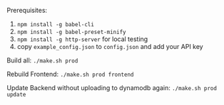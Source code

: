 Prerequisites:

1. `npm install -g babel-cli`
2. `npm install -g babel-preset-minify`
3. `npm install -g http-server` for local testing
4. copy `example_config.json` to `config.json` and add your API key

Build all:  `./make.sh prod`

Rebuild Frontend: `./make.sh prod frontend`

Update Backend without uploading to dynamodb again: `./make.sh prod update`
